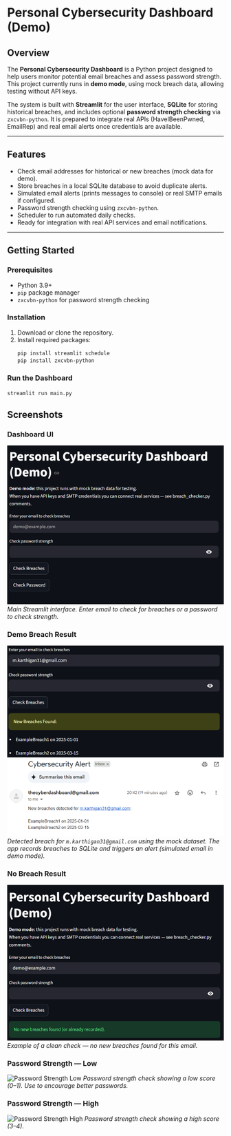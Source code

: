 # Personal Cybersecurity Dashboard (Demo)

## Overview
The **Personal Cybersecurity Dashboard** is a Python project designed to help users monitor potential email breaches and assess password strength. This project currently runs in **demo mode**, using mock breach data, allowing testing without API keys.  

The system is built with **Streamlit** for the user interface, **SQLite** for storing historical breaches, and includes optional **password strength checking** via `zxcvbn-python`. It is prepared to integrate real APIs (HaveIBeenPwned, EmailRep) and real email alerts once credentials are available.

---

## Features
- Check email addresses for historical or new breaches (mock data for demo).
- Store breaches in a local SQLite database to avoid duplicate alerts.
- Simulated email alerts (prints messages to console) or real SMTP emails if configured.
- Password strength checking using `zxcvbn-python`.
- Scheduler to run automated daily checks.
- Ready for integration with real API services and email notifications.

---

## Getting Started

### Prerequisites
- Python 3.9+
- `pip` package manager
- `zxcvbn-python` for password strength checking

### Installation
1. Download or clone the repository.
2. Install required packages:
    ```bash
    pip install streamlit schedule
    pip install zxcvbn-python 
    ```

### Run the Dashboard
```bash
streamlit run main.py
```

## Screenshots

### Dashboard UI
![Dashboard UI](screenshots/dashboard_ui.png)
*Main Streamlit interface. Enter email to check for breaches or a password to check strength.*

### Demo Breach Result
![Breach Result](screenshots/breach_result1.png)
![Breach Result](screenshots/breach_result2.png)
*Detected breach for `m.karthigan31@gmail.com` using the mock dataset. The app records breaches to SQLite and triggers an alert (simulated email in demo mode).*

### No Breach Result
![No Breach](screenshots/no_breach_result.png)
*Example of a clean check — no new breaches found for this email.*

### Password Strength — Low
![Password Strength Low](screenshots/password_strength_2.png)
*Password strength check showing a low score (0–1). Use to encourage better passwords.*

### Password Strength — High
![Password Strength High](screenshots/password_strength_1.png)
*Password strength check showing a high score (3–4).*


